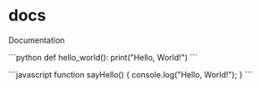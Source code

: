 # docs
Documentation

\```python
def hello_world():
    print("Hello, World!")
\```

\```javascript
function sayHello() {
    console.log("Hello, World!");
}
\```
